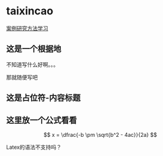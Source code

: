 # taixincao


<a href="https://github.com/yooyixin/K1.git/CaseStudy.html" target="_blank">案例研究方法学习</a>


## 这是一个根据地
不知道写什么好啊。。。

那就随便写吧

## 这是占位符-内容标题


## 这里放一个公式看看

$$ x = \dfrac{-b \pm \sqrt{b^2 - 4ac}}{2a} $$

Latex的语法不支持吗？

